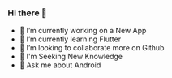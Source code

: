 ### Hi there 👋

- 🔭 I’m currently working on a New App
- 🌱 I’m currently learning Flutter
- 👯 I’m looking to collaborate more on Github
- 🤔 I'm Seeking  New Knowledge
- 💬 Ask me about Android

